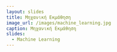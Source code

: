 ```yaml
---
layout: slides
title: Μηχανική Εκμάθηση
image_url: /images/machine_learning.jpg 
caption: Μηχανική Εκμάθηση
slides:
  - Machine Learning
---
```

